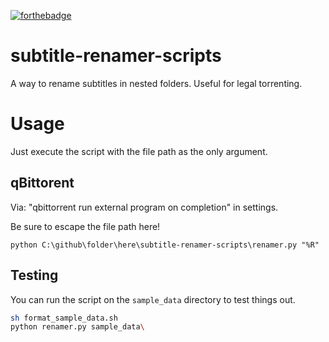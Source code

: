 [![forthebadge](https://forthebadge.com/images/badges/made-with-crayons.svg)](https://forthebadge.com)

# subtitle-renamer-scripts
A way to rename subtitles in nested folders. Useful for legal torrenting.

# Usage
Just execute the script with the file path as the only argument.

## qBittorent
Via: "qbittorrent run external program on completion" in settings.

Be sure to escape the file path here!

`python C:\github\folder\here\subtitle-renamer-scripts\renamer.py "%R"`

## Testing

You can run the script on the `sample_data` directory to test things out.

```bash
sh format_sample_data.sh
python renamer.py sample_data\
```
